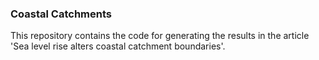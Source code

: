 ### Coastal Catchments

This repository contains the code for generating the results in the article 'Sea level rise alters coastal catchment boundaries'.
